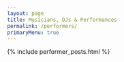 ```yaml
---
layout: page
title: Musicians, DJs & Performances
permalink: /performers/
primaryMenu: true
---
```


{% include performer_posts.html %}
